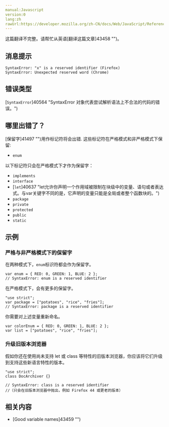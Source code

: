 ```yaml
---
manual:Javascript
version:0
lang:zh
rawUrl:https://developer.mozilla.org/zh-CN/docs/Web/JavaScript/Reference/Errors/Reserved_identifier#
---
```




这篇翻译不完整。请帮忙从英语[翻译这篇文章]43458 "")。






## 消息提示<a name="消息提示"></a>

```
SyntaxError: "x" is a reserved identifier (Firefox)
SyntaxError: Unexpected reserved word (Chrome)
```

## 错误类型<a name="错误类型"></a>


[`SyntaxError`]40564 "SyntaxError 对象代表尝试解析语法上不合法的代码的错误。")


## 哪里出错了？<a name="哪里出错了？"></a>


[保留字]41497 "")用作标记符将会出错. 这些标记符在严格模式和非严格模式下保留:


* `enum`


以下标记符只会在严格模式下才作为保留字：


* `implements`
* `interface`
* [`let`]40637 "let允许你声明一个作用域被限制在块级中的变量、语句或者表达式。与var关键字不同的是，它声明的变量只能是全局或者整个函数块的。")
* `package`
* `private`
* `protected`
* `public`
* `static`

## 示例<a name="示例"></a>

### 严格与非严格模式下的保留字<a name="严格与非严格模式下的保留字"></a>


在两种模式下，`enum`标识符都会作为保留字。


```
var enum = { RED: 0, GREEN: 1, BLUE: 2 };
// SyntaxError: enum is a reserved identifier
```


在严格模式下，会有更多的保留字。


```
"use strict";
var package = ["potatoes", "rice", "fries"];
// SyntaxError: package is a reserved identifier
```


你需要对上述变量重新命名。


```
var colorEnum = { RED: 0, GREEN: 1, BLUE: 2 };
var list = ["potatoes", "rice", "fries"];
```

### 升级旧版本浏览器<a name="升级旧版本浏览器"></a>


假如你还在使用尚未支持 let 或 class 等特性的旧版本浏览器，你应该将它们升级到支持这些新语言特性的版本。


```
"use strict"; 
class DocArchiver {}

// SyntaxError: class is a reserved identifier
//（只会在旧版本浏览器中抛出，例如 Firefox 44 或更老的版本）
```

## 相关内容<a name="相关内容"></a>

* [Good variable names]43459 "")



